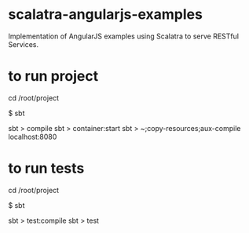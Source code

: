 scalatra-angularjs-examples
===========================

Implementation of AngularJS examples using Scalatra to serve RESTful Services.

to run project
==============

cd /root/project

$ sbt

sbt > compile
sbt > container:start
sbt > ~;copy-resources;aux-compile
localhost:8080

to run tests
============

cd /root/project

$ sbt

sbt > test:compile
sbt > test
